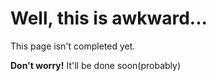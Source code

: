 # Well, this is awkward...

This page isn't completed yet.

**Don't worry!** It'll be done soon(probably)